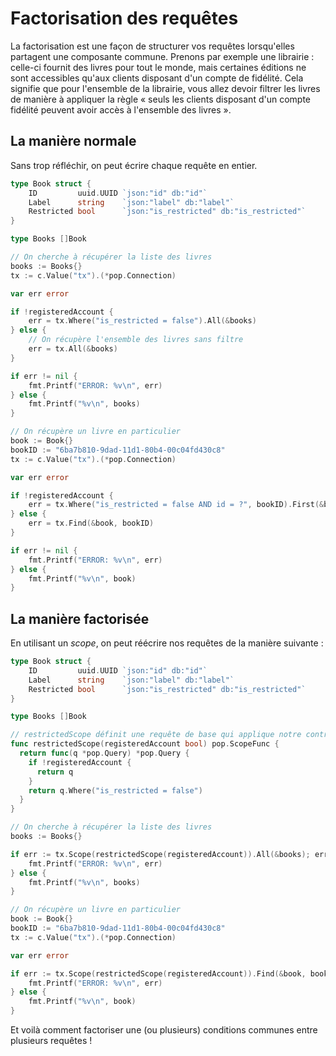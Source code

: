 # Factorisation des requêtes

La factorisation est une façon de structurer vos requêtes lorsqu'elles partagent une composante commune. Prenons par exemple une librairie : celle-ci fournit des livres pour tout le monde, mais certaines éditions ne sont accessibles qu'aux clients disposant d'un compte de fidélité. Cela signifie que pour l'ensemble de la librairie, vous allez devoir filtrer les livres de manière à appliquer la règle « seuls les clients disposant d'un compte fidélité peuvent avoir accès à l'ensemble des livres ».

## La manière normale

Sans trop réfléchir, on peut écrire chaque requête en entier.

```go
type Book struct {
    ID         uuid.UUID `json:"id" db:"id"`
    Label      string    `json:"label" db:"label"`
    Restricted bool      `json:"is_restricted" db:"is_restricted"`
}

type Books []Book
```

```go
// On cherche à récupérer la liste des livres
books := Books{}
tx := c.Value("tx").(*pop.Connection)

var err error

if !registeredAccount {
    err = tx.Where("is_restricted = false").All(&books)
} else {
    // On récupère l'ensemble des livres sans filtre
    err = tx.All(&books)
}

if err != nil {
    fmt.Printf("ERROR: %v\n", err)
} else {
    fmt.Printf("%v\n", books)
}

// On récupère un livre en particulier
book := Book{}
bookID := "6ba7b810-9dad-11d1-80b4-00c04fd430c8"
tx := c.Value("tx").(*pop.Connection)

var err error

if !registeredAccount {
    err = tx.Where("is_restricted = false AND id = ?", bookID).First(&book)
} else {
    err = tx.Find(&book, bookID)
}

if err != nil {
    fmt.Printf("ERROR: %v\n", err)
} else {
    fmt.Printf("%v\n", book)
}
```

## La manière factorisée

En utilisant un *scope*, on peut réécrire nos requêtes de la manière suivante :

```go
type Book struct {
    ID         uuid.UUID `json:"id" db:"id"`
    Label      string    `json:"label" db:"label"`
    Restricted bool      `json:"is_restricted" db:"is_restricted"`
}

type Books []Book
```

```go
// restrictedScope définit une requête de base qui applique notre contrainte partagée.
func restrictedScope(registeredAccount bool) pop.ScopeFunc {
  return func(q *pop.Query) *pop.Query {
    if !registeredAccount {
      return q
    }
    return q.Where("is_restricted = false")
  }
}
```

```go
// On cherche à récupérer la liste des livres
books := Books{}

if err := tx.Scope(restrictedScope(registeredAccount)).All(&books); err != nil {
    fmt.Printf("ERROR: %v\n", err)
} else {
    fmt.Printf("%v\n", books)
}

// On récupère un livre en particulier
book := Book{}
bookID := "6ba7b810-9dad-11d1-80b4-00c04fd430c8"
tx := c.Value("tx").(*pop.Connection)

var err error

if err := tx.Scope(restrictedScope(registeredAccount)).Find(&book, bookID) != nil {
    fmt.Printf("ERROR: %v\n", err)
} else {
    fmt.Printf("%v\n", book)
}
```

Et voilà comment factoriser une (ou plusieurs) conditions communes entre plusieurs requêtes !
